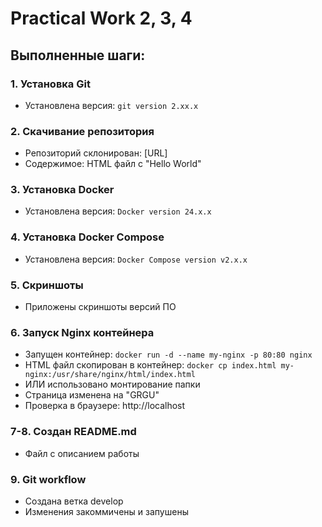 # Practical Work 2, 3, 4

## Выполненные шаги:

### 1. Установка Git
- Установлена версия: `git version 2.xx.x`

### 2. Скачивание репозитория
- Репозиторий склонирован: [URL]
- Содержимое: HTML файл с "Hello World"

### 3. Установка Docker
- Установлена версия: `Docker version 24.x.x`

### 4. Установка Docker Compose
- Установлена версия: `Docker Compose version v2.x.x`

### 5. Скриншоты
- Приложены скриншоты версий ПО

### 6. Запуск Nginx контейнера
- Запущен контейнер: `docker run -d --name my-nginx -p 80:80 nginx`
- HTML файл скопирован в контейнер: `docker cp index.html my-nginx:/usr/share/nginx/html/index.html`
- ИЛИ использовано монтирование папки
- Страница изменена на "GRGU"
- Проверка в браузере: http://localhost

### 7-8. Создан README.md
- Файл с описанием работы

### 9. Git workflow
- Создана ветка develop
- Изменения закоммичены и запушены
